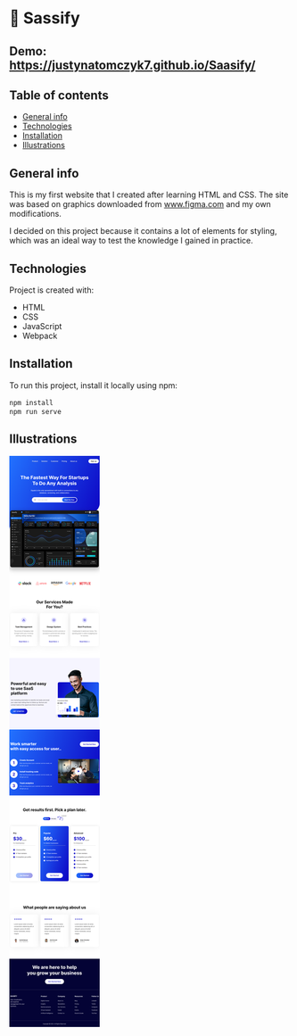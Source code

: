 # 🚀 Sassify

## Demo: https://justynatomczyk7.github.io/Saasify/

## Table of contents

- [General info](#general-info)
- [Technologies](#technologies)
- [Installation](#installation)
- [Illustrations](#illustrations)

## General info

This is my first website that I created after learning HTML and CSS. The site was based on graphics downloaded from www.figma.com and my own modifications.

I decided on this project because it contains a lot of elements for styling, which was an ideal way to test the knowledge I gained in practice.

## Technologies

Project is created with:

- HTML
- CSS
- JavaScript
- Webpack

## Installation

To run this project, install it locally using npm:

```
npm install
npm run serve
```

## Illustrations

![Sassify Image](/src/image/sassify-img.png)
